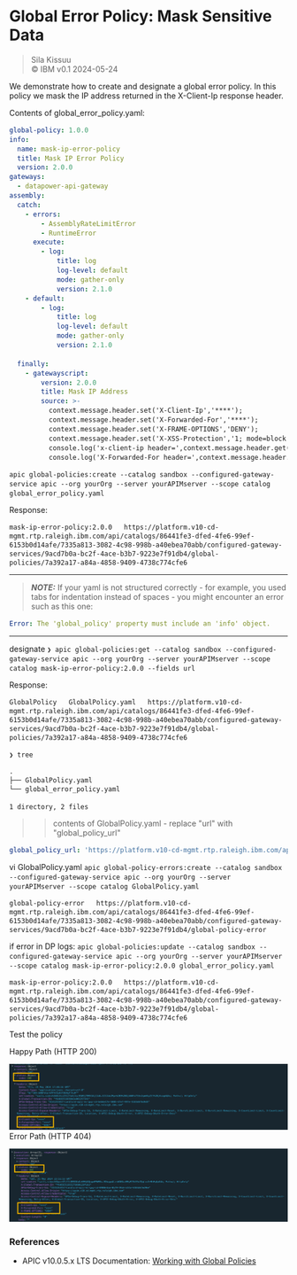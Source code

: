 # Global Error Policy: Mask Sensitive Data   
> Sila Kissuu  
>  &copy; IBM v0.1  2024-05-24   

We demonstrate how to create and designate a global error policy. In this policy we mask the IP address returned in the X-Client-Ip response header.

Contents of global_error_policy.yaml:

```yaml
global-policy: 1.0.0
info:
  name: mask-ip-error-policy
  title: Mask IP Error Policy
  version: 2.0.0
gateways:
  - datapower-api-gateway
assembly:
  catch:
    - errors:
        - AssemblyRateLimitError
        - RuntimeError
      execute:
        - log:
            title: log
            log-level: default
            mode: gather-only
            version: 2.1.0
    - default:
        - log:
            title: log
            log-level: default
            mode: gather-only
            version: 2.1.0

  finally:
    - gatewayscript:
        version: 2.0.0
        title: Mask IP Address
        source: >-
          context.message.header.set('X-Client-Ip','****');
          context.message.header.set('X-Forwarded-For','****');
          context.message.header.set('X-FRAME-OPTIONS','DENY');
          context.message.header.set('X-XSS-Protection','1; mode=block');
          console.log('x-client-ip header=',context.message.header.get('X-Client-Ip'));
          console.log('X-Forwarded-For header=',context.message.header.get('X-Forwarded-For'));
```


`apic global-policies:create --catalog sandbox --configured-gateway-service apic --org yourOrg --server yourAPIMserver --scope catalog global_error_policy.yaml`

Response:
```
mask-ip-error-policy:2.0.0   https://platform.v10-cd-mgmt.rtp.raleigh.ibm.com/api/catalogs/86441fe3-dfed-4fe6-99ef-6153b0d14afe/7335a813-3082-4c98-998b-a40ebea70abb/configured-gateway-services/9acd7b0a-bc2f-4ace-b3b7-9223e7f91db4/global-policies/7a392a17-a84a-4858-9409-4738c774cfe6
```
---
> **_NOTE:_**
If your yaml is not structured correctly - for example, you used tabs for indentation instead of spaces - you might encounter an error such as this one:

```yaml
Error: The 'global_policy' property must include an 'info' object.
```

---

designate
`❯ apic global-policies:get --catalog sandbox --configured-gateway-service apic --org yourOrg --server yourAPIMserver --scope catalog mask-ip-error-policy:2.0.0 --fields url`

Response:

```
GlobalPolicy   GlobalPolicy.yaml   https://platform.v10-cd-mgmt.rtp.raleigh.ibm.com/api/catalogs/86441fe3-dfed-4fe6-99ef-6153b0d14afe/7335a813-3082-4c98-998b-a40ebea70abb/configured-gateway-services/9acd7b0a-bc2f-4ace-b3b7-9223e7f91db4/global-policies/7a392a17-a84a-4858-9409-4738c774cfe6
```

`❯ tree`
```
.
├── GlobalPolicy.yaml
└── global_error_policy.yaml

1 directory, 2 files
```
>>contents of GlobalPolicy.yaml - replace "url" with "global_policy_url"
```yaml
global_policy_url: 'https://platform.v10-cd-mgmt.rtp.raleigh.ibm.com/api/catalogs/86441fe3-dfed-4fe6-99ef-6153b0d14afe/7335a813-3082-4c98-998b-a40ebea70abb/configured-gateway-services/9acd7b0a-bc2f-4ace-b3b7-9223e7f91db4/global-policies/7a392a17-a84a-4858-9409-4738c774cfe6'
```


vi GlobalPolicy.yaml
`apic global-policy-errors:create --catalog sandbox --configured-gateway-service apic --org yourOrg --server yourAPIMserver --scope catalog GlobalPolicy.yaml`
```
global-policy-error   https://platform.v10-cd-mgmt.rtp.raleigh.ibm.com/api/catalogs/86441fe3-dfed-4fe6-99ef-6153b0d14afe/7335a813-3082-4c98-998b-a40ebea70abb/configured-gateway-services/9acd7b0a-bc2f-4ace-b3b7-9223e7f91db4/global-policy-error
```

if error in DP logs:
`apic global-policies:update --catalog sandbox --configured-gateway-service apic --org yourOrg --server yourAPIMserver --scope catalog mask-ip-error-policy:2.0.0 global_error_policy.yaml`
```
mask-ip-error-policy:2.0.0   https://platform.v10-cd-mgmt.rtp.raleigh.ibm.com/api/catalogs/86441fe3-dfed-4fe6-99ef-6153b0d14afe/7335a813-3082-4c98-998b-a40ebea70abb/configured-gateway-services/9acd7b0a-bc2f-4ace-b3b7-9223e7f91db4/global-policies/7a392a17-a84a-4858-9409-4738c774cfe6
```



Test the policy

Happy Path (HTTP 200)

![Success](./img/response-headers.png)
Error Path (HTTP 404)

![Error](./img/response-headers-404.png)


### References
- APIC v10.0.5.x LTS Documentation: [Working with Global Policies](https://www.ibm.com/docs/en/api-connect/10.0.5.x_lts?topic=applications-working-global-policies)
